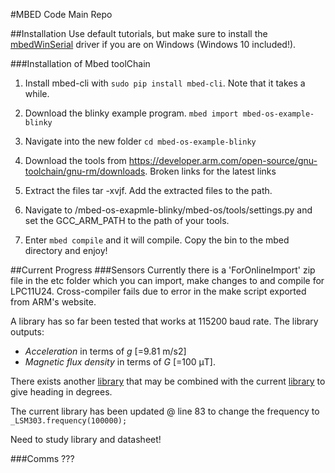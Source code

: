#MBED Code Main Repo

##Installation
Use default tutorials, but make sure to install the [mbedWinSerial](https://developer.mbed.org/handbook/Windows-serial-configuration) driver if you are on Windows (Windows 10 included!).


###Installation of Mbed toolChain
1. Install mbed-cli with `sudo pip install mbed-cli`. Note that it takes a while.

1. Download the blinky example program. `mbed import mbed-os-example-blinky`

1. Navigate into the new folder `cd mbed-os-example-blinky`

1. Download the tools from https://developer.arm.com/open-source/gnu-toolchain/gnu-rm/downloads. Broken links for the latest links

1. Extract the files tar -xvjf. Add the extracted files to the path.

1. Navigate to /mbed-os-exapmle-blinky/mbed-os/tools/settings.py and set the GCC_ARM_PATH to the path of your tools.

1. Enter `mbed compile` and it will compile. Copy the bin to the mbed directory and enjoy!


##Current Progress
###Sensors
Currently there is a 'ForOnlineImport' zip file in the etc folder which you can import, make changes to and compile for LPC11U24. Cross-compiler fails due to error in the make script exported from ARM's website.

A library has so far been tested that works at 115200 baud rate. The library outputs:  
- *Acceleration* in terms of *ɡ* [=9.81 m/s2] 
- *Magnetic flux density* in terms of *G* [=100 μT].

There exists another [library](https://developer.mbed.org/users/shimniok/code/LSM303DLH/) that may be combined with the current [library](https://developer.mbed.org/users/bclaus/code/LSM303DLHC/docs/tip/LSM303DLHC_8cpp_source.html) to give heading in degrees.

The current library has been updated @ line 83 to change the frequency to  `_LSM303.frequency(100000);`

Need to study library and datasheet!

###Comms
???
